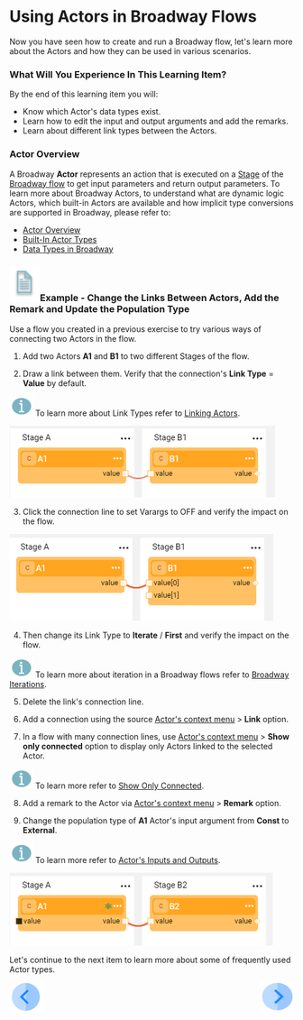 # Using Actors in Broadway Flows

Now you have seen how to create and run a Broadway flow, let's learn more about the Actors and how they can be used in various scenarios.

### What Will You Experience In This Learning Item?

By the end of this learning item you will:

- Know which Actor's data types exist.
- Learn how to edit the input and output arguments and add the remarks.
- Learn about different link types between the Actors.

### Actor Overview

A Broadway **Actor** represents an action that is executed on a [Stage](/articles/19_Broadway/19_broadway_flow_stages.md) of the [Broadway flow](/articles/19_Broadway/02a_broadway_flow_overview.md) to get input parameters and return output parameters. To learn more about Broadway Actors, to understand what are dynamic logic Actors, which built-in Actors are available and how implicit type conversions are supported in Broadway, please refer to:

* [Actor Overview](/articles/19_Broadway/03_broadway_actor.md)
* [Built-In Actor Types](/articles/19_Broadway/04_built_in_actor_types.md)
* [Data Types in Broadway](/articles/19_Broadway/05_data_types.md)


### ![](/academy/images/example.png)Example - Change the Links Between Actors, Add the Remark and Update the Population Type

Use a flow you created in a previous exercise to try various ways of connecting two Actors in the flow. 

1. Add two Actors **A1** and **B1** to two different Stages of the flow.

2. Draw a link between them. Verify that the connection's **Link Type** = **Value** by default.

![info](images/information.png) To learn more about Link Types refer to [Linking Actors](/articles/19_Broadway/07_broadway_flow_linking_actors.md).

![image](images/08_link_type_1.PNG)

3. Click the connection line to set Varargs to OFF and verify the impact on the flow.

![image](images/08_link_type_vararg.PNG)

4. Then change its Link Type to **Iterate** / **First** and verify the impact on the flow.

![](images/information.png) To learn more about iteration in a Broadway flows refer to [Broadway Iterations](/articles/19_Broadway/21_iterations.md). 

5. Delete the link's connection line.

6. Add a connection using the source [Actor's context menu](/articles/19_Broadway/18_broadway_flow_window.md#actor-context-menu) > **Link** option. 

7. In a flow with many connection lines, use [Actor's context menu](/articles/19_Broadway/18_broadway_flow_window.md#actor-context-menu) > **Show only connected** option to display only Actors linked to the selected Actor.

![info](images/information.png) To learn more refer to [Show Only Connected](/articles/19_Broadway/08_show_only_connected_actors.md).

8. Add a remark to the Actor via [Actor's context menu](/articles/19_Broadway/18_broadway_flow_window.md#actor-context-menu) > **Remark** option.

9. Change the population type of **A1** Actor's input argument from **Const** to **External**.

![info](images/information.png) To learn more refer to [Actor's Inputs and Outputs](/articles/19_Broadway/03_broadway_actor_window.md#actors-inputs-and-outputs).

![image](images/08_link_type_external.PNG)

Let's continue to the next item to learn more about some of frequently used Actor types.

[![Previous](/articles/images/Previous.png)](07_broadway_flow_add_condition_execise.md)[<img align="right" width="60" height="54" src="/articles/images/Next.png">](09_frequently_used_actor_types.md)

